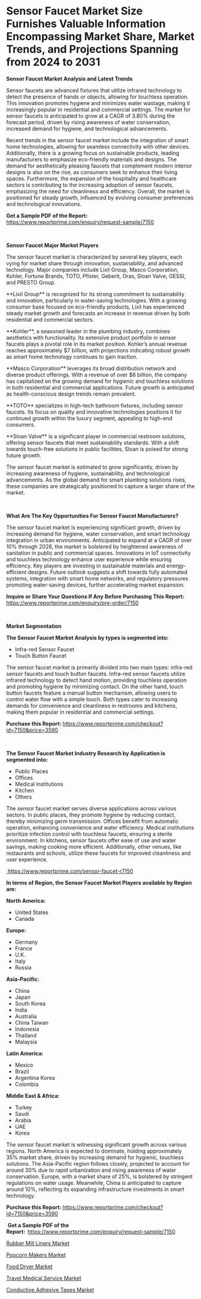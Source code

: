 <p><h1>Sensor Faucet Market Size Furnishes Valuable Information Encompassing Market Share, Market Trends, and Projections Spanning from 2024 to 2031</h1></p><p><strong>Sensor Faucet Market Analysis and Latest Trends</strong></p>
<p><p>Sensor faucets are advanced fixtures that utilize infrared technology to detect the presence of hands or objects, allowing for touchless operation. This innovation promotes hygiene and minimizes water wastage, making it increasingly popular in residential and commercial settings. The market for sensor faucets is anticipated to grow at a CAGR of 3.80% during the forecast period, driven by rising awareness of water conservation, increased demand for hygiene, and technological advancements.</p><p>Recent trends in the sensor faucet market include the integration of smart home technologies, allowing for seamless connectivity with other devices. Additionally, there is a growing focus on sustainable products, leading manufacturers to emphasize eco-friendly materials and designs. The demand for aesthetically pleasing faucets that complement modern interior designs is also on the rise, as consumers seek to enhance their living spaces. Furthermore, the expansion of the hospitality and healthcare sectors is contributing to the increasing adoption of sensor faucets, emphasizing the need for cleanliness and efficiency. Overall, the market is positioned for steady growth, influenced by evolving consumer preferences and technological innovations.</p></p>
<p><strong>Get a Sample PDF of the Report:&nbsp;</strong> <a href="https://www.reportprime.com/enquiry/request-sample/7150?utm_campaign=10&utm_medium=2&utm_source=Github&utm_content=ia&utm_term=25122024&utm_id=sensor-faucet">https://www.reportprime.com/enquiry/request-sample/7150</a></p>
<p>&nbsp;</p>
<p><strong>Sensor Faucet Major Market Players</strong></p>
<p><p>The sensor faucet market is characterized by several key players, each vying for market share through innovation, sustainability, and advanced technology. Major companies include Lixil Group, Masco Corporation, Kohler, Fortune Brands, TOTO, Pfister, Geberit, Oras, Sloan Valve, GESSI, and PRESTO Group.</p><p>**Lixil Group** is recognized for its strong commitment to sustainability and innovation, particularly in water-saving technologies. With a growing consumer base focused on eco-friendly products, Lixil has experienced steady market growth and forecasts an increase in revenue driven by both residential and commercial sectors.</p><p>**Kohler**, a seasoned leader in the plumbing industry, combines aesthetics with functionality. Its extensive product portfolio in sensor faucets plays a pivotal role in its market position. Kohler’s annual revenue reaches approximately $7 billion, with projections indicating robust growth as smart home technology continues to gain traction.</p><p>**Masco Corporation** leverages its broad distribution network and diverse product offerings. With a revenue of over $8 billion, the company has capitalized on the growing demand for hygienic and touchless solutions in both residential and commercial applications. Future growth is anticipated as health-conscious design trends remain prevalent.</p><p>**TOTO** specializes in high-tech bathroom fixtures, including sensor faucets. Its focus on quality and innovative technologies positions it for continued growth within the luxury segment, appealing to high-end consumers.</p><p>**Sloan Valve** is a significant player in commercial restroom solutions, offering sensor faucets that meet sustainability standards. With a shift towards touch-free solutions in public facilities, Sloan is poised for strong future growth.</p><p>The sensor faucet market is estimated to grow significantly, driven by increasing awareness of hygiene, sustainability, and technological advancements. As the global demand for smart plumbing solutions rises, these companies are strategically positioned to capture a larger share of the market.</p></p>
<p>&nbsp;</p>
<p><strong>What Are The Key Opportunities For Sensor Faucet Manufacturers?</strong></p>
<p><p>The sensor faucet market is experiencing significant growth, driven by increasing demand for hygiene, water conservation, and smart technology integration in urban environments. Anticipated to expand at a CAGR of over 10% through 2028, the market is bolstered by heightened awareness of sanitation in public and commercial spaces. Innovations in IoT connectivity and touchless technology enhance user experience while ensuring efficiency. Key players are investing in sustainable materials and energy-efficient designs. Future outlook suggests a shift towards fully automated systems, integration with smart home networks, and regulatory pressures promoting water-saving devices, further accelerating market expansion.</p></p>
<p><strong>Inquire or Share Your Questions If Any Before Purchasing This Report:</strong> <a href="https://www.reportprime.com/enquiry/pre-order/7150?utm_campaign=10&utm_medium=2&utm_source=Github&utm_content=ia&utm_term=25122024&utm_id=sensor-faucet">https://www.reportprime.com/enquiry/pre-order/7150</a></p>
<p>&nbsp;</p>
<p><strong>Market Segmentation</strong></p>
<p><strong>The Sensor Faucet Market Analysis by types is segmented into:</strong></p>
<p><ul><li>Infra-red Sensor Faucet</li><li>Touch Button Faucet</li></ul></p>
<p><p>The sensor faucet market is primarily divided into two main types: infra-red sensor faucets and touch button faucets. Infra-red sensor faucets utilize infrared technology to detect hand motion, providing touchless operation and promoting hygiene by minimizing contact. On the other hand, touch button faucets feature a manual button mechanism, allowing users to control water flow with a simple touch. Both types cater to increasing demands for convenience and cleanliness in restrooms and kitchens, making them popular in residential and commercial settings.</p></p>
<p><strong>Purchase this Report:&nbsp;</strong><a href="https://www.reportprime.com/checkout?id=7150&price=3590&utm_campaign=10&utm_medium=2&utm_source=Github&utm_content=ia&utm_term=25122024&utm_id=sensor-faucet">https://www.reportprime.com/checkout?id=7150&price=3590</a></p>
<p>&nbsp;</p>
<p><strong>The Sensor Faucet Market Industry Research by Application is segmented into:</strong></p>
<p><ul><li>Public Places</li><li>Offices</li><li>Medical Institutions</li><li>Kitchen</li><li>Others</li></ul></p>
<p><p>The sensor faucet market serves diverse applications across various sectors. In public places, they promote hygiene by reducing contact, thereby minimizing germ transmission. Offices benefit from automatic operation, enhancing convenience and water efficiency. Medical institutions prioritize infection control with touchless faucets, ensuring a sterile environment. In kitchens, sensor faucets offer ease of use and water savings, making cooking more efficient. Additionally, other venues, like restaurants and schools, utilize these faucets for improved cleanliness and user experience.</p></p>
<p><a href="https://www.reportprime.com/sensor-faucet-r7150?utm_campaign=10&utm_medium=2&utm_source=Github&utm_content=ia&utm_term=25122024&utm_id=sensor-faucet">&nbsp;https://www.reportprime.com/sensor-faucet-r7150</a></p>
<p><strong>In terms of Region, the Sensor Faucet Market Players available by Region are:</strong></p>
<p>
    <p> <strong> North America: </strong>
        <ul>
            <li>United States</li>
            <li>Canada</li>
        </ul>
        </p> 
    <p> <strong> Europe: </strong>
        <ul>
            <li>Germany</li>
            <li>France</li>
            <li>U.K.</li>
            <li>Italy</li>
            <li>Russia</li>
        </ul>
        </p> 
    <p> <strong> Asia-Pacific: </strong>
        <ul>
            <li>China</li>
            <li>Japan</li>
            <li>South Korea</li>
            <li>India</li>
            <li>Australia</li>
            <li>China Taiwan</li>
            <li>Indonesia</li>
            <li>Thailand</li>
            <li>Malaysia</li>
        </ul>
        </p> 
    <p> <strong> Latin America: </strong>
        <ul>
            <li>Mexico</li>
            <li>Brazil</li>
            <li>Argentina Korea</li>
            <li>Colombia</li>
        </ul>
        </p> 
    <p> <strong> Middle East & Africa: </strong>
        <ul>
            <li>Turkey</li>
            <li>Saudi</li>
            <li>Arabia</li>
            <li>UAE</li>
            <li>Korea</li>
        </ul>
    </p>
    </p>
<p><p>The sensor faucet market is witnessing significant growth across various regions. North America is expected to dominate, holding approximately 35% market share, driven by increasing demand for hygienic, touchless solutions. The Asia-Pacific region follows closely, projected to account for around 30% due to rapid urbanization and rising awareness of water conservation. Europe, with a market share of 25%, is bolstered by stringent regulations on water usage. Meanwhile, China is anticipated to capture around 10%, reflecting its expanding infrastructure investments in smart technology.</p></p>
<p><strong>Purchase this Report: </strong><a href="https://www.reportprime.com/checkout?id=7150&price=3590&utm_campaign=10&utm_medium=2&utm_source=Github&utm_content=ia&utm_term=25122024&utm_id=sensor-faucet">https://www.reportprime.com/checkout?id=7150&price=3590</a></p>
<p>&nbsp;<strong>Get a Sample PDF of the Report:&nbsp;&nbsp;</strong><a href="https://www.reportprime.com/enquiry/request-sample/7150?utm_campaign=10&utm_medium=2&utm_source=Github&utm_content=ia&utm_term=25122024&utm_id=sensor-faucet">https://www.reportprime.com/enquiry/request-sample/7150</a></p>
<p><strong></strong></p>
<p><p><a href="https://www.linkedin.com/pulse/rubber-mill-liners-market-analysis-2024-2031-trends-share-xqicf?utm_campaign=10&utm_medium=2&utm_source=Github&utm_content=ia&utm_term=25122024&utm_id=sensor-faucet">Rubber Mill Liners Market</a></p><p><a href="https://github.com/JubayerMia832/Market-Research-Report-List-1/blob/main/popcorn-makers-market.md?utm_campaign=10&utm_medium=2&utm_source=Github&utm_content=ia&utm_term=25122024&utm_id=sensor-faucet">Popcorn Makers Market</a></p><p><a href="https://github.com/ygfu6u/Market-Research-Report-List-1/blob/main/food-dryer-market.md?utm_campaign=10&utm_medium=2&utm_source=Github&utm_content=ia&utm_term=25122024&utm_id=sensor-faucet">Food Dryer Market</a></p><p><a href="https://www.linkedin.com/pulse/examining-travel-medical-service-market-analyzing-competitors-qnrjc?utm_campaign=10&utm_medium=2&utm_source=Github&utm_content=ia&utm_term=25122024&utm_id=sensor-faucet">Travel Medical Service Market</a></p><p><a href="https://www.linkedin.com/pulse/unveiling-future-conductive-adhesive-tapes-market-analysis-forecast-vmzle?utm_campaign=10&utm_medium=2&utm_source=Github&utm_content=ia&utm_term=25122024&utm_id=sensor-faucet">Conductive Adhesive Tapes Market</a></p></p>